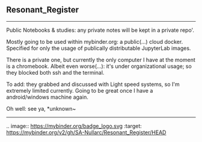 ## Resonant_Register
********************
Public Notebooks &amp; studies: any private notes will be kept in a private repo'.

Mostly going to be used within mybinder.org: a public(...) cloud docker. Specified 
for only the usage of publically distributable JupyterLab images.

There is a private one, but currently the only computer I have at the moment is a 
chromebook. Albeit even worse(...): it's under organizational usage; so they blocked 
both ssh and the terminal. 

To add: they grabbed and discussed with Light speed systems, so I'm extremely limited 
currently. Going to be great once I have a android/windows machine again.

Oh well: see ya, 
*unknown~

********************

.. image:: https://mybinder.org/badge_logo.svg
 :target: https://mybinder.org/v2/gh/SA-Nullarc/Resonant_Register/HEAD
